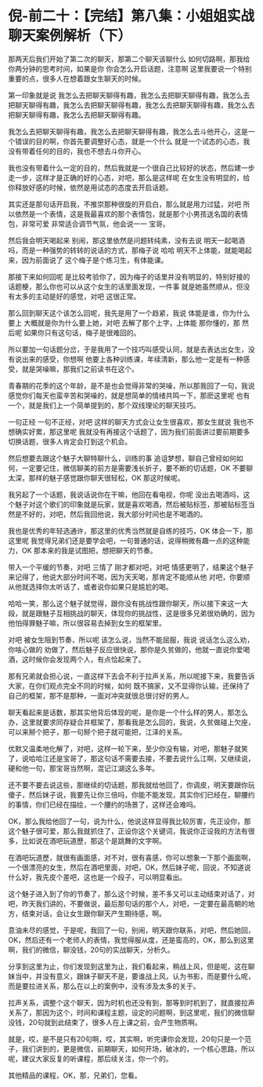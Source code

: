 # 倪-前二十：【完结】第八集：小姐姐实战聊天案例解析（下）

那两天后我们开始了第二次的聊天，那第二个聊天该聊什么 如何切路啊，那我给你两分钟的思考时间，如果是你 你会怎么开启话题，注意啊 这里我要说一个特别重要的点，很多人在想着跟女生聊天的时候。

第一印象就是说 我怎么去把聊天聊得有趣，我怎么去把聊天聊得有趣，我怎么去把聊天聊得有趣，我怎么去把聊天聊得有趣，我怎么去把聊天聊得有趣，我怎么去把聊天聊得有趣，我怎么去把聊天聊得有趣。

我怎么去把聊天聊得有趣，我怎么去把聊天聊得有趣，我怎么去斗他开心，这是一个错误的目的啊，你首先要调整好心态，就是一个什么 就是一个试态的心态，我没有带着任何的目的，我也不想去斗你开心。

我也没有带着什么一定的目的，然后我就是一个很自己比较好的状态，然后建一步走一步，这样才是正确的好的心态，对吧，那么是这样呢 在女生没有明显的，给你释放好感的时候，依然是用试态的态度去开启话题。

其实还是那句话开启我，不推崇那种很旋的开启白，那么就是用力过猛，对吧 所以依然是一个表情，这是我最喜欢的那个表情包，就是那个小男孩送名国的表情包，非常可爱 非常适合调节气氛，他会说一一 宝哥。

然后我会明天喝起来 别闹，那这里依然是问题转纯素，没有去说 明天一起喝酒吗，而是一种强势的转转的说话的方式，那梅子说 哈哈 明天不上体能，就能喝起来，因为前面说了 这个梅子是个练习生，有体能课。

那接下来如何回呢 是比较考验你了，因为梅子的话里并没有明显的，特别好接的话题梗，那么你也可以从这个女生的话里面发现，一件事 就是她虽然顺从，但没有太多的主动是好的感觉，对吧 这很正常。

那么回到聊天这个该怎么回呢，我先是用了一个趋紧，我说 体能是谁，你为什么要上 大概就是你为什么要上她，对吧 去解了那个上字，上体能 那你懂的，那 然后呢 如果你只有这句话，梅子是很难回的。

所以要加一句话题分岔，于是我用了一个技巧叫感受认同，就是去表达出女生，没有说出来的感受，你想啊 他要上各种训练课，年续清新，那么他一定是有一种感受，就是哭噪嘛，那我们之前读书在这个。

青春期的花季的这个年龄，是不是也会觉得非常的哭噪，所以那我回了一句，我说感觉你们每天也蛮辛苦和哭噪的，就是想简单的情绪共鸣一下，那麽这里呢 也有一个，就是我们上一个简单提到的，那个双线理论的聊天技巧。

一句正经 一句不正经，对吧 这样的聊天方式会让女生很喜欢，那女生就说 我也不想确实好累，那这里呢 我就没有再接这个话题了，因为我们前面讲过要前期要多切换话题，很多人肯定会打到这个机会。

然后想要去跟这个魅子大聊特聊什么，训练的事 追诅梦想，聊自己曾经如何如何，一定要记住，微信聊美的前方是需要浅长折子，要不断的切话题，OK 不要聊太深，那样的魅子感觉跟你聊天很轻松，OK 那这时候呢。

我另起了一个话题，我说话说你在干嘛，他回在看电视，你呢 没出去喝酒吗，这个魅子对这个歌们的印象就是玩家，就是喜欢喝酒，然后被贴标签，那被贴标签当然是不好的，对吧，然后我回他说，我大部分时间也是不喝酒的。

我也是优秀的年轻选通许，那这里的优秀当然就是自练的技巧，OK 体会一下，那这里呢 我觉得兄弟们还是要学会吧，一句普通的话，说得稍微有趣一点的这种能力，OK 那本来的我是试图把，想把聊天的节奏。

带入一个平缓的节奏，对吧 三情了 刚才都对吧，对吧 情感更明了，结果这个魅子来记得了，他说大部分时间不喝，因为天天喝，那肯定不能顺从他 对吧，你要顺从他就选择你太听话了，或者说你如果只是尴尬的喝。

哈哈一笑，那么这个魅子就觉得，跟你没有挑战性跟你聊天，所以接下来这一大段，就是跟魅子互相挑战的聊天，体现你的挑战性，这是很多兄弟很劝确的，因为他怕得罪魅子嘛，所以很容易去掉到女生的框架里。

对吧 被女生阻到节奏，所以呢 该怎么说，当然不能屈服，我说 说话怎么这么劝，你啥心做的 劝做了，然后魅子反应很快说，那你是久贫做的，他就一直说你爱喝酒，这时候你会发现两个人，有点恰起来了。

那有兄弟就会担心说，一直这样下去会不利于拉声关系，所以呢接下来，我要告诉大家，在你们观点完全不同的时候，如何 既不搞家，又不显得你认输，还保持了自己的框架，那不是那种，一面对冲突就很总很讨好的男人。

聊天看起来是话数，那其实他背后体现的呢，是你是一个什么样的男人，那怎么办，这里就要求同存疑合并框架了，那看我是怎么回的，我说，久贫做碰上欠座，可以来掰个把子，那一句掰个把子就可能把，江泽的关系。

优默又温柔地化解了，对吧，这样一轮下来，至少你没有输，对吧，那魅子就笑了，说哈哈江还是宝哥了，那这句话不需要去接，不要去说什么江啊，又继续说，硬和他一句，那宝哥当然啊，混记江湖这么多年。

还不要不要去说这些，那继续的切话题，那我就给他回了，你调皮，明天要跟你玩傻子，然后妹子说，我要先让你三倍吗，你能不能发现，其实你们已经在，聊腰约的事情，你们已经在描绘，一个腰约的场景了，这样还会难吗。

OK，那么我给他回了一句，说为什么，他说这样显得我比较厉害，先正设你，那这个魅子很可爱，那么我就抓住了，正设你这个关键词，我说你正设我的方法有很多，比如说在酒吧玩道歷，那这个是跳舞的文字啊。

在酒吧玩道歷，就很有画面感，对不对，很有喜感，你可以想象一下那个画面啊，一个很漂亮的女生，然后在酒吧里面，对吧，OK，然后妹子呢，回说，不知道说什么好，我先皮个差吧，这也是一个段子，可以明显看出。

这个魅子进入到了你的节奏了，那么这个时候，差不多又可以主动结束对话了，对吧，昨天我们讲的，不要做说，最后那句话的那个人，对吧，一定要在最高朝的地方，结束对话，会让女生跟你聊天产生期待感，啊。

意油未尽的感觉，于是呢，我回了一句，别闹，明天跟你联系，对吧，然后她回，OK，然后还有一个老师人的表情，我觉得服从度，还是蛮高的，OK，那么到这里啊，我们的微信，聊没钱，20句的实战聊天，分析久。

分享到这里为止，你们发现到这里为止，我们看起来，稍战上风，但是呢，这在聊妹当中，并没有意义，跟妹子聊天不是，要谁战上风，认为书影，而是要什么呢，而是要拉进关系，那么在以上的案例中，没有涉及太多的关于。

拉声关系，调整个这个聊天，因为时机也还没有到，那等到时机到了，就直接拉声关系了，那因为这个，时间和课程主题，设定的问题啊，到这里呢，我们的微信聊没钱，20句就到此结束了，很多人在上课之前，会产生物质啊。

就是，哎，是不是只有20句啊，哎，其实啊，听完课你会发现，20句只是一个范子，我们讲到的，更是微信，前期聊天，如何开场，破冰的，一个核心思路，所以呢，建议大家反复的听课程，那后续关注，你一个的。

其他精品的课程，OK，那，兄弟们，您看。